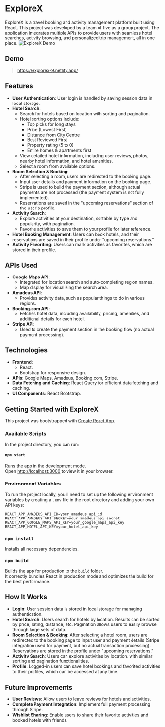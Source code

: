 # ExploreX

ExploreX is a travel booking and activity management platform built using React. This project was developed by a team of five as a group project. The application integrates multiple APIs to provide users with seamless hotel searches, activity browsing, and personalized trip management, all in one place.
![ExploreX Demo](./src/assets/demo.gif)

## Demo

> https://explorex-9.netlify.app/

## Features

- **User Authentication**: User login is handled by saving session data in local storage.
- **Hotel Search**: 
  - Search for hotels based on location with sorting and pagination.
  - Hotel sorting options include:
    - Top picks for long stays
    - Price (Lowest First)
    - Distance from City Centre
    - Best Reviewed First
    - Property rating (5 to 0)
    - Entire homes & apartments first
  - View detailed hotel information, including user reviews, photos, nearby hotel information, and hotel amenities.
  - Select a room from available options.
- **Room Selection & Booking**: 
  - After selecting a room, users are redirected to the booking page.
  - Input user details and payment information on the booking page.
  - Stripe is used to build the payment section, although actual payments are not processed (the payment system is not fully implemented).
  - Reservations are saved in the "upcoming reservations" section of the user's profile.
- **Activity Search**: 
  - Explore activities at your destination, sortable by type and popularity, with pagination.
  - Favorite activities to save them to your profile for later reference.
- **Hotel Booking Management**: Users can book hotels, and their reservations are saved in their profile under "upcoming reservations."
- **Activity Favoriting**: Users can mark activities as favorites, which are stored in their profile.

## APIs Used

- **Google Maps API**: 
  - Integrated for location search and auto-completing region names.
  - Map display for visualizing the search area.
- **Amadeus API**: 
  - Provides activity data, such as popular things to do in various regions.
- **Booking.com API**: 
  - Fetches hotel data, including availability, pricing, amenities, and additional details for each hotel.
- **Stripe API**: 
  - Used to create the payment section in the booking flow (no actual payment processing).

## Technologies

- **Frontend**: 
  - React.
  - Bootstrap for responsive design.
- **APIs**: Google Maps, Amadeus, Booking.com, Stripe.
- **Data Fetching and Caching**: React Query for efficient data fetching and caching.
- **UI Components**: React Bootstrap.

## Getting Started with ExploreX

This project was bootstrapped with [Create React App](https://github.com/facebook/create-react-app).

### Available Scripts

In the project directory, you can run:

#### `npm start`

Runs the app in the development mode.  
Open [http://localhost:3000](http://localhost:3000) to view it in your browser.

### Environment Variables

To run the project locally, you'll need to set up the following environment variables by creating a `.env` file in the root directory and adding your own API keys:

```env
REACT_APP_AMADEUS_API_ID=your_amadeus_api_id
REACT_APP_AMADEUS_API_SECRET=your_amadeus_api_secret
REACT_APP_GOOGLE_MAPS_API_KEY=your_google_maps_api_key
REACT_APP_HOTEL_API_KEY=your_hotel_api_key
```

### `npm install`

Installs all necessary dependencies.

### `npm build`

Builds the app for production to the `build` folder.  
It correctly bundles React in production mode and optimizes the build for the best performance.

## How It Works

- **Login**: User session data is stored in local storage for managing authentication.
- **Hotel Search**: Users search for hotels by location. Results can be sorted by price, rating, distance, etc. Pagination allows users to easily browse through large sets of data.
- **Room Selection & Booking**: After selecting a hotel room, users are redirected to the booking page to input user and payment details (Stripe integration used for payment, but no actual transaction processing). Reservations are stored in the profile under "upcoming reservations."
- **Activity Search**: Users can explore activities by location, with similar sorting and pagination functionalities.
- **Profile**: Logged-in users can save hotel bookings and favorited activities to their profiles, which can be accessed at any time.

## Future Improvements

- **User Reviews**: Allow users to leave reviews for hotels and activities.
- **Complete Payment Integration**: Implement full payment processing through Stripe.
- **Wishlist Sharing**: Enable users to share their favorite activities and booked hotels with friends.

